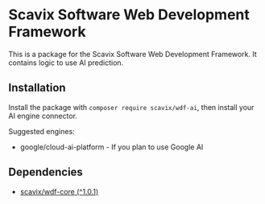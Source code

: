 Scavix Software Web Development Framework
=========================================
This is a package for the Scavix Software Web Development Framework.
It contains logic to use AI prediction.

Installation
------------
Install the package with `composer require scavix/wdf-ai`, then install your AI engine connector.

Suggested engines:

* google/cloud-ai-platform - If you plan to use Google AI

Dependencies
------------
* [scavix/wdf-core (^1.0.1)](https://packagist.org/packages/scavix/wdf-core#v1.0.1)
